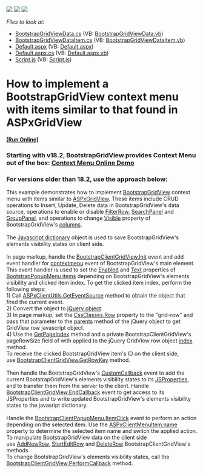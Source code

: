 <!-- default badges list -->
![](https://img.shields.io/endpoint?url=https://codecentral.devexpress.com/api/v1/VersionRange/128549016/17.1.5%2B)
[![](https://img.shields.io/badge/Open_in_DevExpress_Support_Center-FF7200?style=flat-square&logo=DevExpress&logoColor=white)](https://supportcenter.devexpress.com/ticket/details/T556641)
[![](https://img.shields.io/badge/📖_How_to_use_DevExpress_Examples-e9f6fc?style=flat-square)](https://docs.devexpress.com/GeneralInformation/403183)
<!-- default badges end -->
<!-- default file list -->
*Files to look at*:

* [BootstrapGridViewData.cs](./CS/App_Code/BootstrapGridViewData.cs) (VB: [BootstrapGridViewData.vb](./VB/App_Code/BootstrapGridViewData.vb))
* [BootstrapGridViewDataItem.cs](./CS/App_Code/BootstrapGridViewDataItem.cs) (VB: [BootstrapGridViewDataItem.vb](./VB/App_Code/BootstrapGridViewDataItem.vb))
* [Default.aspx](./CS/Default.aspx) (VB: [Default.aspx](./VB/Default.aspx))
* [Default.aspx.cs](./CS/Default.aspx.cs) (VB: [Default.aspx.vb](./VB/Default.aspx.vb))
* [Script.js](./CS/Content/Script.js) (VB: [Script.js](./VB/Script/Script.js))
<!-- default file list end -->
# How to implement a BootstrapGridView context menu with items similar to that found in ASPxGridView
<!-- run online -->
**[[Run Online]](https://codecentral.devexpress.com/t556641/)**
<!-- run online end -->

### **Starting with v18.2**, BootstrapGridView provides Context Menu out of the box: [Context Menu Online Demo](https://demos.devexpress.com/Bootstrap/GridView/BarsAndDialogs.aspx#ContextMenu) 


### For versions **older than 18.2**, use the approach below:

This example demonstrates how to implement <a href="https://docs.devexpress.com/AspNetBootstrap/DevExpress.Web.Bootstrap.BootstrapGridView">BootstrapGridView</a> context menu with items similar to <a href="https://docs.devexpress.com/AspNet/DevExpress.Web.ASPxGridView">ASPxGridView</a>. These items include CRUD operations to Insert, Update, Delete data in BootstrapGridView's data source, operations to enable or disable <a href="https://documentation.devexpress.com/AspNet/3753/ASP-NET-WebForms-Controls/Grid-View/Concepts/Data-Shaping-and-Manipulation/Filtering/Filter-Row">FilterRow</a>, <a href="https://documentation.devexpress.com/AspNet/116151/ASP-NET-WebForms-Controls/Vertical-Grid/Concepts/Data-Shaping-and-Manipulation/Filtering/Search-Panel">SearchPanel</a> and <a href="https://documentation.devexpress.com/AspNet/3682/ASP-NET-WebForms-Controls/Grid-View/Visual-Elements/Group-Panel">GroupPanel</a>, and operations to change <a href="https://documentation.devexpress.com/AspNet/DevExpress.Web.WebColumnBase.Visible.property">Visible</a> property of BootstrapGridView's <a href="https://documentation.devexpress.com/AspNet/DevExpress.Web.GridViewColumn.members">columns</a>.<br><br>The <a href="https://www.codeproject.com/Articles/117002/Javascript-Dictionary">Javascript dictionary</a> object is used to save BootstrapGridView's elements visibility states on client side.<br><br>In page markup, handle the <a href="https://docs.devexpress.com/AspNetBootstrap/js-BootstrapClientGridView._members">BootstrapClientGridView.Init</a> event and add event handler for <a href="https://developer.mozilla.org/en-US/docs/Web/API/Element/contextmenu_event">contextmenu</a> event of BootstrapGridView's main element. This event handler is used to set the <a href="https://documentation.devexpress.com/AspNet/DevExpress.Web.MenuItem.Enabled.property">Enabled</a> and <a href="https://documentation.devexpress.com/AspNet/DevExpress.Web.MenuItem.Text.property">Text</a> properties of <a href="https://documentation.devexpress.com/AspNetBootstrap/DevExpress.Web.Bootstrap.BootstrapMenuItem.members">BootstrapPopupMenu items</a> depending on BootstrapGridView's elements visibility and clicked item index. To get the clicked item index, perform the following steps:<br>1) Call <a href="https://docs.devexpress.com/AspNet/js-ASPxClientUtils.GetEventSource.static(htmlEvent)">ASPxClientUtils.GetEventSource</a> method to obtain the object that fired the current event.<br>2) Convert the object to <a href="https://learn.jquery.com/using-jquery-core/jquery-object/">jQuery object</a>.<br>3) In page markup, set the <a href="https://docs.devexpress.com/AspNetBootstrap/DevExpress.Web.Bootstrap.BootstrapGridViewCssClasses.Row">CssClasses.Row</a> property to the "grid-row" and pass that parameter to the <a href="https://api.jquery.com/parents/">parents</a> method of the jQuery object to get GridView row javascript object.<br>4) Use the <a href="https://docs.devexpress.com/AspNet/js-ASPxClientGridView.GetPageIndex">GetPageIndex</a> method and a private BootstrapClientGridView's pageRowSize field of with applied to the jQuery GridView row object <a href="https://api.jquery.com/index/">index</a> method.<br>To receive the clicked BootstrapGridView item's ID on the client side, use <a href="https://documentation.devexpress.com/AspNet/DevExpress.Web.Scripts.ASPxClientGridView.GetRowKey.method">BootstrapClientGridView.GetRowKey</a> method.<br><br>Then handle the BootstrapGridView's <a href="https://docs.devexpress.com/AspNet/DevExpress.Web.ASPxGridView.CustomCallback">CustomCallback</a> event to add the current BootstrapGridView's elements visibility states to its <a href="https://docs.devexpress.com/AspNet/11816/common-concepts/client-side-functionality/passing-values-between-client-and-server-sides#how-to-access-server-data-on-the-client-side">JSProperties</a>, and to transfer them from the server to the client. Handle <a href="https://docs.devexpress.com/AspNet/js-ASPxClientGridView.EndCallback">BootstrapClientGridView.EndCallback</a> event to get access to its JSProperties and to write updated BootstrapGridView's elements visibility states to the javasript dictionary.<br><br>Handle the <a href="https://docs.devexpress.com/AspNet/js-ASPxClientMenuBase.ItemClick">BootstrapClientPopupMenu.ItemClick</a> event to perform an action depending on the selected item. Use the <a href="https://docs.devexpress.com/AspNet/js-ASPxClientMenuItem.name">ASPxClientMenuItem.name</a> property to determine the selected item name and switch the applied action.<br>To manipulate BootstrapGridView data on the client side use <a href="https://docs.devexpress.com/AspNet/js-ASPxClientGridView.AddNewRow">AddNewRow</a>, <a href="https://docs.devexpress.com/AspNet/js-ASPxClientGridView.StartEditRow(visibleIndex)">StartEditRow</a> and <a href="https://docs.devexpress.com/AspNet/js-ASPxClientGridView.DeleteRow(visibleIndex)">DeleteRow</a> BootstrapClientGridView's methods.<br>To change BootstrapGridView's elements visibility states, call the <a href="https://docs.devexpress.com/AspNet/js-ASPxClientGridView.PerformCallback(args)">BootstrapClientGridView.PerformCallback</a> method.

<br/>


